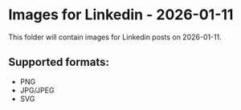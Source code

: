 # Images for Linkedin - 2026-01-11

This folder will contain images for Linkedin posts on 2026-01-11.

## Supported formats:
- PNG
- JPG/JPEG
- SVG
